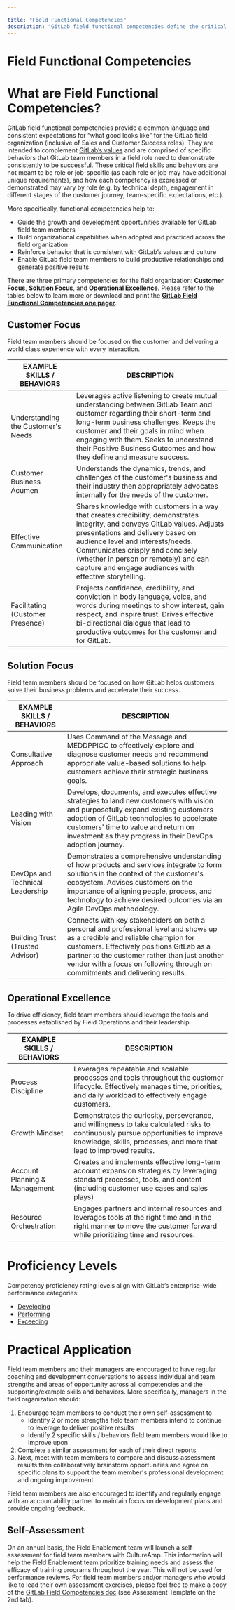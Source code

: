 ```yaml
---

title: "Field Functional Competencies"
description: "GitLab field functional competencies define the critical skills, behaviors, and attitudes that GitLab field team members must demonstrate to successfully deliver desired outcomes. They provide a common language and consistent expectations for what good looks like for the GitLab field organization."
---
```


# Field Functional Competencies  





# What are Field Functional Competencies?

GitLab field functional competencies provide a common language and consistent expectations for “what good looks like” for the GitLab field organization (inclusive of Sales and Customer Success roles). They are intended to complement [GitLab’s values](/handbook/values/) and are comprised of specific behaviors that GitLab team members in a field role need to demonstrate consistently to be successful. These critical field skills and behaviors are not meant to be role or job-specific (as each role or job may have additional unique requirements), and how each competency is expressed or demonstrated may vary by role (e.g. by technical depth, engagement in different stages of the customer journey, team-specific expectations, etc.).

More specifically, functional competencies help to:
- Guide the growth and development opportunities available for GitLab field team members
- Build organizational capabilities when adopted and practiced across the field organization
- Reinforce behavior that is consistent with GitLab’s values and culture
- Enable GitLab field team members to build productive relationships and generate positive results

There are three primary competencies for the field organization: **Customer Focus**, **Solution Focus**, and **Operational Excellence**. Please refer to the tables below to learn more or download and print the [**GitLab Field Functional Competencies one pager**](https://drive.google.com/file/d/1Q0honXXQg76ewRz07zcvQ_ChLo4BpVoD/view?usp=sharing).

## Customer Focus

Field team members should be focused on the customer and delivering a world class experience with every interaction.

| EXAMPLE SKILLS / BEHAVIORS | DESCRIPTION |
| ---- | ----- |
| Understanding the Customer's Needs | Leverages active listening to create mutual understanding between GitLab Team and customer regarding their short-term and long-term business challenges. Keeps the customer and their goals in mind when engaging with them. Seeks to understand their Positive Business Outcomes and how they define and measure success. |
| Customer Business Acumen | Understands the dynamics, trends, and challenges of the customer's business and their industry then appropriately advocates internally for the needs of the customer. |
| Effective Communication | Shares knowledge with customers in a way that creates credibility, demonstrates integrity, and conveys GitLab values. Adjusts presentations and delivery based on audience level and interests/needs. Communicates crisply and concisely (whether in person or remotely) and can capture and engage audiences with effective storytelling. |
| Facilitating (Customer Presence) | Projects confidence, credibility, and conviction in body language, voice, and words during meetings to show interest, gain respect, and inspire trust. Drives effective bi-directional dialogue that lead to productive outcomes for the customer and for GitLab. |

## Solution Focus

Field team members should be focused on how GitLab helps customers solve their business problems and accelerate their success.

| EXAMPLE SKILLS / BEHAVIORS | DESCRIPTION |
| ---- | ----- |
| Consultative Approach | Uses Command of the Message and MEDDPPICC to effectively explore and diagnose customer needs and recommend appropriate value-based solutions to help customers achieve their strategic business goals. |
| Leading with Vision | Develops, documents, and executes effective strategies to land new customers with vision and purposefully expand existing customers adoption of GitLab technologies to accelerate customers' time to value and return on investment as they progress in their DevOps adoption journey. |
| DevOps and Technical Leadership | Demonstrates a comprehensive understanding of how products and services integrate to form solutions in the context of the customer's ecosystem. Advises customers on the importance of aligning people, process, and technology to achieve desired outcomes via an Agile DevOps methodology. |
| Building Trust (Trusted Advisor) | Connects with key stakeholders on both a personal and professional level and shows up as a credible and reliable champion for customers. Effectively positions GitLab as a partner to the customer rather than just another vendor with a focus on following through on commitments and delivering results. |

## Operational Excellence

To drive efficiency, field team members should leverage the tools and processes established by Field Operations and their leadership.

| EXAMPLE SKILLS / BEHAVIORS | DESCRIPTION |
| ---- | ----- |
| Process Discipline | Leverages repeatable and scalable processes and tools throughout the customer lifecycle. Effectively manages time, priorities, and daily workload to effectively engage customers. |
| Growth Mindset | Demonstrates the curiosity, perseverance, and willingness to take calculated risks to continuously pursue opportunities to improve knowledge, skills, processes, and more that lead to improved results. |
| Account Planning & Management | Creates and implements effective long-term account expansion strategies by leveraging standard processes, tools, and content (including customer use cases and sales plays) |
| Resource Orchestration | Engages partners and internal resources and leverages tools at the right time and in the right manner to move the customer forward while prioritizing time and resources. |

# Proficiency Levels

Competency proficiency rating levels align with GitLab’s enterprise-wide performance categories:
- [Developing](/handbook/people-group/talent-assessment/#developing)
- [Performing](/handbook/people-group/talent-assessment/#performing)
- [Exceeding](/handbook/people-group/talent-assessment/#exceeding)

# Practical Application

Field team members and their managers are encouraged to have regular coaching and development conversations to assess individual and team strengths and areas of opportunity across all competencies and the supporting/example skills and behaviors. More specifically, managers in the field organization should:
1. Encourage team members to conduct their own self-assessment to
    - Identify 2 or more strengths field team members intend to continue to leverage to deliver positive results
    - Identify 2 specific skills / behaviors field team members would like to improve upon
1. Complete a similar assessment for each of their direct reports
1. Next, meet with team members to compare and discuss assessment results then collaboratively brainstorm opportunities and agree on specific plans to support the team member's professional development and ongoing improvement

Field team members are also encouraged to identify and regularly engage with an accountability partner to maintain focus on development plans and provide ongoing feedback.

## Self-Assessment

On an annual basis, the Field Enablement team will launch a self-assessment for field team members with CultureAmp. This information will help the Field Enablement team prioritize training needs and assess the efficacy of training programs throughout the year. This will not be used for performance reviews. For field team members and/or managers who would like to lead their own assessment exercises, please feel free to make a copy of the [GitLab Field Competencies doc](https://docs.google.com/spreadsheets/d/1tVLinM-A-RZhOS2nKAqDwFf6fq0ZSgCIeoGQSm7DUHU/edit?usp=sharing) (see Assessment Template on the 2nd tab).
